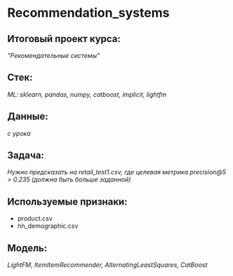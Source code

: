 # Recommendation_systems

## Итоговый проект курса:
*"Рекомендательные системы"*

## Стек:

*ML: sklearn, pandas, numpy, catboost, implicit, lightfm*

## Данные: 
*с урока*

## Задача: 
*Нужно предсказать на retail_test1.csv, где целевая метрика precision@5 > 0.235 (должна быть больше заданной)*

## Используемые признаки:

- product.csv
- hh_demographic.csv

## Модель: 
*LightFM, ItemItemRecommender, AlternatingLeastSquares, CatBoost*
